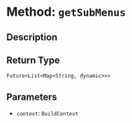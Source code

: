 # Method: `getSubMenus`

## Description



## Return Type
`Future<List<Map<String, dynamic>>>`

## Parameters

- `context`: `BuildContext`
